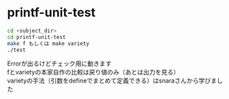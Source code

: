 # printf-unit-test
```bash
cd <subject_dir>
cd printf-unit-test
make f もしくは make variety
./test
```
Errorが出るけどチェック用に動きます  
fとvarietyの本家自作の比較は戻り値のみ（あとは出力を見る）  
varietyの手法（引数をdefineでまとめて定義できる）はsnaraさんから学びました  